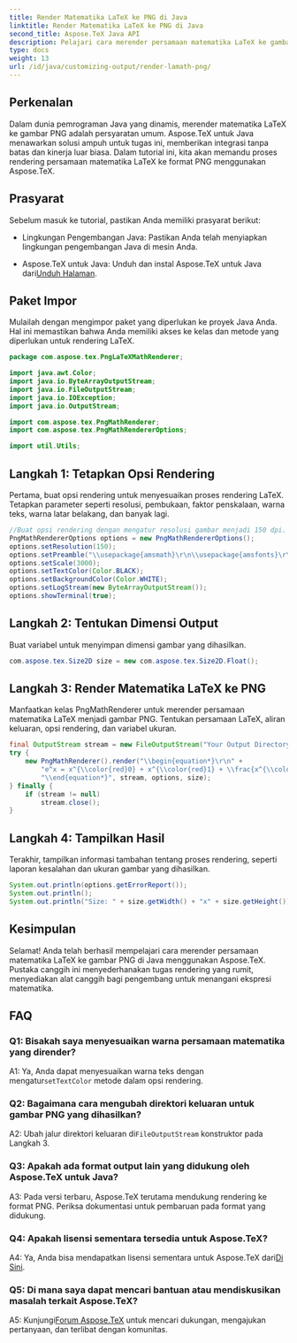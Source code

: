 ```yaml
---
title: Render Matematika LaTeX ke PNG di Java
linktitle: Render Matematika LaTeX ke PNG di Java
second_title: Aspose.TeX Java API
description: Pelajari cara merender persamaan matematika LaTeX ke gambar PNG di Java dengan Aspose.TeX. Panduan langkah demi langkah untuk integrasi tanpa batas dan kinerja luar biasa.
type: docs
weight: 13
url: /id/java/customizing-output/render-lamath-png/
---
```

## Perkenalan

Dalam dunia pemrograman Java yang dinamis, merender matematika LaTeX ke gambar PNG adalah persyaratan umum. Aspose.TeX untuk Java menawarkan solusi ampuh untuk tugas ini, memberikan integrasi tanpa batas dan kinerja luar biasa. Dalam tutorial ini, kita akan memandu proses rendering persamaan matematika LaTeX ke format PNG menggunakan Aspose.TeX.

## Prasyarat

Sebelum masuk ke tutorial, pastikan Anda memiliki prasyarat berikut:

- Lingkungan Pengembangan Java: Pastikan Anda telah menyiapkan lingkungan pengembangan Java di mesin Anda.

-  Aspose.TeX untuk Java: Unduh dan instal Aspose.TeX untuk Java dari[Unduh Halaman](https://releases.aspose.com/tex/java/).

## Paket Impor

Mulailah dengan mengimpor paket yang diperlukan ke proyek Java Anda. Hal ini memastikan bahwa Anda memiliki akses ke kelas dan metode yang diperlukan untuk rendering LaTeX.

```java
package com.aspose.tex.PngLaTeXMathRenderer;

import java.awt.Color;
import java.io.ByteArrayOutputStream;
import java.io.FileOutputStream;
import java.io.IOException;
import java.io.OutputStream;

import com.aspose.tex.PngMathRenderer;
import com.aspose.tex.PngMathRendererOptions;

import util.Utils;
```

## Langkah 1: Tetapkan Opsi Rendering

Pertama, buat opsi rendering untuk menyesuaikan proses rendering LaTeX. Tetapkan parameter seperti resolusi, pembukaan, faktor penskalaan, warna teks, warna latar belakang, dan banyak lagi.

```java
//Buat opsi rendering dengan mengatur resolusi gambar menjadi 150 dpi.
PngMathRendererOptions options = new PngMathRendererOptions();
options.setResolution(150);
options.setPreamble("\\usepackage{amsmath}\r\n\\usepackage{amsfonts}\r\n\\usepackage{amssymb}\r\n\\usepackage{color}");
options.setScale(3000);
options.setTextColor(Color.BLACK);
options.setBackgroundColor(Color.WHITE);
options.setLogStream(new ByteArrayOutputStream());
options.showTerminal(true);
```

## Langkah 2: Tentukan Dimensi Output

Buat variabel untuk menyimpan dimensi gambar yang dihasilkan.

```java
com.aspose.tex.Size2D size = new com.aspose.tex.Size2D.Float();
```

## Langkah 3: Render Matematika LaTeX ke PNG

Manfaatkan kelas PngMathRenderer untuk merender persamaan matematika LaTeX menjadi gambar PNG. Tentukan persamaan LaTeX, aliran keluaran, opsi rendering, dan variabel ukuran.

```java
final OutputStream stream = new FileOutputStream("Your Output Directory" + "math-formula.png");
try {
    new PngMathRenderer().render("\\begin{equation*}\r\n" +
        "e^x = x^{\\color{red}0} + x^{\\color{red}1} + \\frac{x^{\\color{red}2}}{2} + \\frac{x^{\\color{red}3}}{6} + \\cdots = \\sum_{n\\geq 0} \\frac{x^{\\color{red}n}}{n!}\r\n" +
        "\\end{equation*}", stream, options, size);
} finally {
    if (stream != null)
        stream.close();
}
```

## Langkah 4: Tampilkan Hasil

Terakhir, tampilkan informasi tambahan tentang proses rendering, seperti laporan kesalahan dan ukuran gambar yang dihasilkan.

```java
System.out.println(options.getErrorReport());
System.out.println();
System.out.println("Size: " + size.getWidth() + "x" + size.getHeight());
```

## Kesimpulan

Selamat! Anda telah berhasil mempelajari cara merender persamaan matematika LaTeX ke gambar PNG di Java menggunakan Aspose.TeX. Pustaka canggih ini menyederhanakan tugas rendering yang rumit, menyediakan alat canggih bagi pengembang untuk menangani ekspresi matematika.

## FAQ

### Q1: Bisakah saya menyesuaikan warna persamaan matematika yang dirender?

 A1: Ya, Anda dapat menyesuaikan warna teks dengan mengatur`setTextColor` metode dalam opsi rendering.

### Q2: Bagaimana cara mengubah direktori keluaran untuk gambar PNG yang dihasilkan?

 A2: Ubah jalur direktori keluaran di`FileOutputStream` konstruktor pada Langkah 3.

### Q3: Apakah ada format output lain yang didukung oleh Aspose.TeX untuk Java?

A3: Pada versi terbaru, Aspose.TeX terutama mendukung rendering ke format PNG. Periksa dokumentasi untuk pembaruan pada format yang didukung.

### Q4: Apakah lisensi sementara tersedia untuk Aspose.TeX?

 A4: Ya, Anda bisa mendapatkan lisensi sementara untuk Aspose.TeX dari[Di Sini](https://purchase.aspose.com/temporary-license/).

### Q5: Di mana saya dapat mencari bantuan atau mendiskusikan masalah terkait Aspose.TeX?

 A5: Kunjungi[Forum Aspose.TeX](https://forum.aspose.com/c/tex/47) untuk mencari dukungan, mengajukan pertanyaan, dan terlibat dengan komunitas.